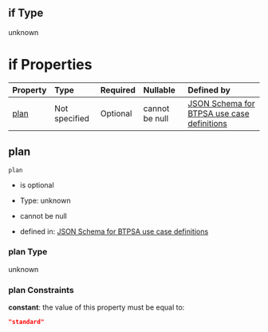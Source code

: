 ## if Type

unknown

# if Properties

| Property      | Type          | Required | Nullable       | Defined by                                                                                                                                                                                                                                  |
| :------------ | :------------ | :------- | :------------- | :------------------------------------------------------------------------------------------------------------------------------------------------------------------------------------------------------------------------------------------ |
| [plan](#plan) | Not specified | Optional | cannot be null | [JSON Schema for BTPSA use case definitions](btpsa-usecase-properties-services-items-allof-1-then-allof-62-then-allof-1-if-properties-plan.md "undefined#/properties/services/items/allOf/1/then/allOf/62/then/allOf/1/if/properties/plan") |

## plan



`plan`

*   is optional

*   Type: unknown

*   cannot be null

*   defined in: [JSON Schema for BTPSA use case definitions](btpsa-usecase-properties-services-items-allof-1-then-allof-62-then-allof-1-if-properties-plan.md "undefined#/properties/services/items/allOf/1/then/allOf/62/then/allOf/1/if/properties/plan")

### plan Type

unknown

### plan Constraints

**constant**: the value of this property must be equal to:

```json
"standard"
```
